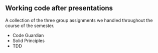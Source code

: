 ## Working code after presentations
A collection of the three group assignments we handled throughout the course of the semester.

- Code Guardian
- Solid Principles
- TDD
